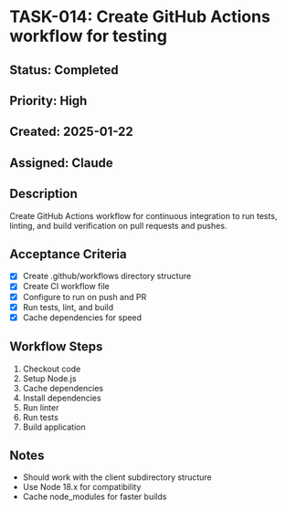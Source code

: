 # TASK-014: Create GitHub Actions workflow for testing

## Status: Completed
## Priority: High
## Created: 2025-01-22
## Assigned: Claude

## Description
Create GitHub Actions workflow for continuous integration to run tests, linting, and build verification on pull requests and pushes.

## Acceptance Criteria
- [x] Create .github/workflows directory structure
- [x] Create CI workflow file
- [x] Configure to run on push and PR
- [x] Run tests, lint, and build
- [x] Cache dependencies for speed

## Workflow Steps
1. Checkout code
2. Setup Node.js
3. Cache dependencies
4. Install dependencies
5. Run linter
6. Run tests
7. Build application

## Notes
- Should work with the client subdirectory structure
- Use Node 18.x for compatibility
- Cache node_modules for faster builds
